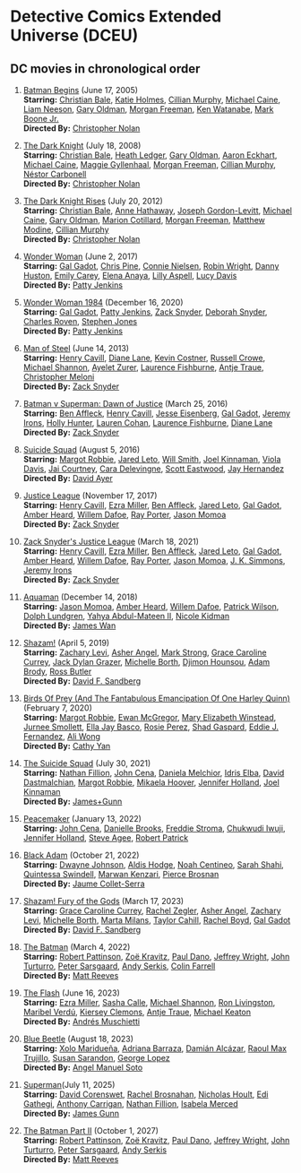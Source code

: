 # Detective Comics Extended Universe (DCEU)

## DC movies in chronological order

1. [Batman Begins](https://google.com/search?q=Batman+Begins+2005) (June 17, 2005)  
   **Starring:** [Christian Bale](https://google.com/search?q=Christian+Bale), [Katie Holmes](https://google.com/search?q=Katie+Holmes), [Cillian Murphy](https://google.com/search?q=Cillian+Murphy), [Michael Caine](https://google.com/search?q=Michael+Caine), [Liam Neeson](https://google.com/search?q=Liam+Neeson), [Gary Oldman](https://google.com/search?q=Gary+Oldman), [Morgan Freeman](https://google.com/search?q=Morgan+Freeman), [Ken Watanabe](https://google.com/search?q=Ken+Watanabe), [Mark Boone Jr.](https://google.com/search?q=Mark+Boone+Jr)  
   **Directed By:** [Christopher Nolan](https://google.com/search?q=Christopher+Nolan)

2. [The Dark Knight](https://google.com/search?q=The+Dark+Knight+2008) (July 18, 2008)  
   **Starring:** [Christian Bale](https://google.com/search?q=Christian+Bale), [Heath Ledger](https://google.com/search?q=Heath+Ledger), [Gary Oldman](https://google.com/search?q=Gary+Oldman), [Aaron Eckhart](https://google.com/search?q=Aaron+Eckhart), [Michael Caine](https://google.com/search?q=Michael+Caine), [Maggie Gyllenhaal](https://google.com/search?q=Maggie+Gyllenhaal), [Morgan Freeman](https://google.com/search?q=Morgan+Freeman), [Cillian Murphy](https://google.com/search?q=Cillian+Murphy), [Néstor Carbonell](https://google.com/search?q=Néstor+Carbonell)  
   **Directed By:** [Christopher Nolan](https://google.com/search?q=Christopher+Nolan)

3. [The Dark Knight Rises](https://google.com/search?q=The+Dark+Knight+Rises+2012) (July 20, 2012)  
   **Starring:** [Christian Bale](https://google.com/search?q=Christian+Bale), [Anne Hathaway](https://google.com/search?q=Anne+Hathaway), [Joseph Gordon-Levitt](https://google.com/search?q=Joseph+Gordon+Levitt), [Michael Caine](https://google.com/search?q=Michael+Caine), [Gary Oldman](https://google.com/search?q=Gary+Oldman), [Marion Cotillard](https://google.com/search?q=Marion+Cotillard), [Morgan Freeman](https://google.com/search?q=Morgan+Freeman), [Matthew Modine](https://google.com/search?q=Matthew+Modine), [Cillian Murphy](https://google.com/search?q=Cillian+Murphy)  
   **Directed By:** [Christopher Nolan](https://google.com/search?q=Christopher+Nolan)

4. [Wonder Woman](https://google.com/search?q=Wonder+Woman+2017) (June 2, 2017)  
   **Starring:** [Gal Gadot](https://google.com/search?q=Gal+Gadot), [Chris Pine](https://google.com/search?q=Chris+Pine), [Connie Nielsen](https://google.com/search?q=Connie+Nielsen), [Robin Wright](https://google.com/search?q=Robin+Wright), [Danny Huston](https://google.com/search?q=Danny+Huston), [Emily Carey](https://google.com/search?q=Emily+Carey), [Elena Anaya](https://google.com/search?q=Elena+Anaya), [Lilly Aspell](https://google.com/search?q=Lilly+Aspell), [Lucy Davis](https://google.com/search?q=Lucy+Davis)  
   **Directed By:** [Patty Jenkins](https://google.com/search?q=Patty+Jenkins)

5. [Wonder Woman 1984](https://google.com/search?q=Wonder+Woman+1984+2020) (December 16, 2020)  
   **Starring:** [Gal Gadot](https://google.com/search?q=Gal+Gadot), [Patty Jenkins](https://google.com/search?q=Patty+Jenkins), [Zack Snyder](https://google.com/search?q=Zack+Snyder), [Deborah Snyder](https://google.com/search?q=Deborah+Snyder), [Charles Roven](https://google.com/search?q=Charles+Roven), [Stephen Jones](https://google.com/search?q=Stephen+Jones)  
   **Directed By:** [Patty Jenkins](https://google.com/search?q=Patty+Jenkins)

6. [Man of Steel](https://google.com/search?q=Man+of+Steel+2013) (June 14, 2013)  
   **Starring:** [Henry Cavill](https://google.com/search?q=Henry+Cavill), [Diane Lane](https://google.com/search?q=Diane+Lane), [Kevin Costner](https://google.com/search?q=Kevin+Costner), [Russell Crowe](https://google.com/search?q=Russell+Crowe), [Michael Shannon](https://google.com/search?q=Michael+Shannon), [Ayelet Zurer](https://google.com/search?q=Ayelet+Zurer), [Laurence Fishburne](https://google.com/search?q=Laurence+Fishburne), [Antje Traue](https://google.com/search?q=Antje+Traue), [Christopher Meloni](https://google.com/search?q=Christopher+Meloni)  
   **Directed By:** [Zack Snyder](https://google.com/search?q=Zack+Snyder)

7. [Batman v Superman: Dawn of Justice](https://google.com/search?q=Batman+v+Superman+Dawn+of+Justice+2016) (March 25, 2016)  
   **Starring:** [Ben Affleck](https://google.com/search?q=Ben+Affleck), [Henry Cavill](https://google.com/search?q=Henry+Cavill), [Jesse Eisenberg](https://google.com/search?q=Jesse+Eisenberg), [Gal Gadot](https://google.com/search?q=Gal+Gadot), [Jeremy Irons](https://google.com/search?q=Jeremy+Irons), [Holly Hunter](https://google.com/search?q=Holly+Hunter), [Lauren Cohan](https://google.com/search?q=Lauren+Cohan), [Laurence Fishburne](https://google.com/search?q=Laurence+Fishburne), [Diane Lane](https://google.com/search?q=Diane+Lane)  
   **Directed By:** [Zack Snyder](https://google.com/search?q=Zack+Snyder)

8. [Suicide Squad](https://google.com/search?q=Suicide+Squad+2016) (August 5, 2016)  
   **Starring:** [Margot Robbie](https://google.com/search?q=Margot+Robbie), [Jared Leto](https://google.com/search?q=Jared+Leto), [Will Smith](https://google.com/search?q=Will+Smith), [Joel Kinnaman](https://google.com/search?q=Joel+Kinnaman), [Viola Davis](https://google.com/search?q=Viola+Davis), [Jai Courtney](https://google.com/search?q=Jai+Courtney), [Cara Delevingne](https://google.com/search?q=Cara+Delevingne), [Scott Eastwood](https://google.com/search?q=Scott+Eastwood), [Jay Hernandez](https://google.com/search?q=Jay+Hernandez)  
   **Directed By:** [David Ayer](https://google.com/search?q=David+Ayer)

9. [Justice League](https://google.com/search?q=Justice+League+2017) (November 17, 2017)  
   **Starring:** [Henry Cavill](https://google.com/search?q=Henry+Cavill), [Ezra Miller](https://google.com/search?q=Ezra+Miller), [Ben Affleck](https://google.com/search?q=Ben+Affleck), [Jared Leto](https://google.com/search?q=Jared+Leto), [Gal Gadot](https://google.com/search?q=Gal+Gadot), [Amber Heard](https://google.com/search?q=Amber+Heard), [Willem Dafoe](https://google.com/search?q=Willem+Dafoe), [Ray Porter](https://google.com/search?q=Ray+Porter), [Jason Momoa](https://google.com/search?q=Jason+Momoa)  
   **Directed By:** [Zack Snyder](https://google.com/search?q=Zack+Snyder)

10. [Zack Snyder's Justice League](https://google.com/search?q=Zack+Snyders+Justice+League+2021) (March 18, 2021)  
    **Starring:** [Henry Cavill](https://google.com/search?q=Henry+Cavill), [Ezra Miller](https://google.com/search?q=Ezra+Miller), [Ben Affleck](https://google.com/search?q=Ben+Affleck), [Jared Leto](https://google.com/search?q=Jared+Leto), [Gal Gadot](https://google.com/search?q=Gal+Gadot), [Amber Heard](https://google.com/search?q=Amber+Heard), [Willem Dafoe](https://google.com/search?q=Willem+Dafoe), [Ray Porter](https://google.com/search?q=Ray+Porter), [Jason Momoa](https://google.com/search?q=Jason+Momoa), [J. K. Simmons](https://google.com/search?q=J+K+Simmons), [Jeremy Irons](https://google.com/search?q=Jeremy+Irons)  
    **Directed By:** [Zack Snyder](https://google.com/search?q=Zack+Snyder)

11. [Aquaman](https://google.com/search?q=Aquaman+2018) (December 14, 2018)  
    **Starring:** [Jason Momoa](https://google.com/search?q=Jason+Momoa), [Amber Heard](https://google.com/search?q=Amber+Heard), [Willem Dafoe](https://google.com/search?q=Willem+Dafoe), [Patrick Wilson](https://google.com/search?q=Patrick+Wilson), [Dolph Lundgren](https://google.com/search?q=Dolph+Lundgren), [Yahya Abdul-Mateen II](https://google.com/search?q=Yahya+Abdul-Mateen+II), [Nicole Kidman](https://google.com/search?q=Nicole+Kidman)  
    **Directed By:** [James Wan](https://google.com/search?q=James+Wan)

12. [Shazam!](https://google.com/search?q=Shazam+2019) (April 5, 2019)  
    **Starring:** [Zachary Levi](https://google.com/search?q=Zachary+Levi), [Asher Angel](https://google.com/search?q=Asher+Angel), [Mark Strong](https://google.com/search?q=Mark+Strong), [Grace Caroline Currey](https://google.com/search?q=Grace+Caroline+Currey), [Jack Dylan Grazer](https://google.com/search?q=Jack+Dylan+Grazer), [Michelle Borth](https://google.com/search?q=Michelle+Borth), [Djimon Hounsou](https://google.com/search?q=Djimon+Hounsou), [Adam Brody](https://google.com/search?q=Adam+Brody), [Ross Butler](https://google.com/search?q=Ross+Butler)  
    **Directed By:** [David F. Sandberg](https://google.com/search?q=David+F+Sandberg)

13. [Birds Of Prey (And The Fantabulous Emancipation Of One Harley Quinn)](https://google.com/search?q=Birds+Of+Prey+And+The+Fantabulous+Emancipation+Of+One+Harley+Quinn+2020) (February 7, 2020)  
    **Starring:** [Margot Robbie](https://google.com/search?q=Margot+Robbie), [Ewan McGregor](https://google.com/search?q=Ewan+McGregor), [Mary Elizabeth Winstead](https://google.com/search?q=Mary+Elizabeth+Winstead), [Jurnee Smollett](https://google.com/search?q=Jurnee+Smollett), [Ella Jay Basco](https://google.com/search?q=Ella+Jay+Basco), [Rosie Perez](https://google.com/search?q=Rosie+Perez), [Shad Gaspard](https://google.com/search?q=Shad+Gaspard), [Eddie J. Fernandez](https://google.com/search?q=Eddie+J+Fernandez), [Ali Wong](https://google.com/search?q=Ali+Wong)  
    **Directed By:** [Cathy Yan](https://google.com/search?q=Cathy+Yan)

14. [The Suicide Squad](https://google.com/search?q=The+Suicide+Squad+2021) (July 30, 2021)  
    **Starring:** [Nathan Fillion](https://google.com/search?q=Nathan+Fillion), [John Cena](https://google.com/search?q=John+Cena), [Daniela Melchior](https://google.com/search?q=Daniela+Melchior), [Idris Elba](https://google.com/search?q=Idris+Elba), [David Dastmalchian](https://google.com/search?q=David+Dastmalchian), [Margot Robbie](https://google.com/search?q=Margot+Robbie), [Mikaela Hoover](https://google.com/search?q=Mikaela+Hoover), [Jennifer Holland](https://google.com/search?q=Jennifer+Holland), [Joel Kinnaman](https://google.com/search?q=Joel+Kinnaman)  
    **Directed By:** [James+Gunn](https://google.com/search?q=James+Gunn)

15. [Peacemaker](https://google.com/search?q=Peacemaker+2022) (January 13, 2022)  
    **Starring:** [John Cena](https://google.com/search?q=John+Cena), [Danielle Brooks](https://google.com/search?q=Danielle+Brooks), [Freddie Stroma](https://google.com/search?q=Freddie+Stroma), [Chukwudi Iwuji](https://google.com/search?q=Chukwudi+Iwuji), [Jennifer Holland](https://google.com/search?q=Jennifer+Holland), [Steve Agee](https://google.com/search?q=Steve+Agee), [Robert Patrick](https://google.com/search?q=Robert+Patrick)

16. [Black Adam](https://google.com/search?q=Black+Adam+2022) (October 21, 2022)  
    **Starring:** [Dwayne Johnson](https://google.com/search?q=Dwayne+Johnson), [Aldis Hodge](https://google.com/search?q=Aldis+Hodge), [Noah Centineo](https://google.com/search?q=Noah+Centineo), [Sarah Shahi](https://google.com/search?q=Sarah+Shahi), [Quintessa Swindell](https://google.com/search?q=Quintessa+Swindell), [Marwan Kenzari](https://google.com/search?q=Marwan+Kenzari), [Pierce Brosnan](https://google.com/search?q=Pierce+Brosnan)  
    **Directed By:** [Jaume Collet-Serra](https://google.com/search?q=Jaume+Collet-Serra)

17. [Shazam! Fury of the Gods](https://google.com/search?q=Shazam+Fury+of+the+Gods) (March 17, 2023)  
    **Starring:** [Grace Caroline Currey](https://google.com/search?q=Grace+Caroline+Currey), [Rachel Zegler](https://google.com/search?q=Rachel+Zegler), [Asher Angel](https://google.com/search?q=Asher+Angel), [Zachary Levi](https://google.com/search?q=Zachary+Levi), [Michelle Borth](https://google.com/search?q=Michelle+Borth), [Marta Milans](https://google.com/search?q=Marta+Milans), [Taylor Cahill](https://google.com/search?q=Taylor+Cahill), [Rachel Boyd](https://google.com/search?q=Rachel+Boyd), [Gal Gadot](https://google.com/search?q=Gal+Gadot)  
    **Directed By:** [David F. Sandberg](https://google.com/search?q=David+F+Sandberg)

18. [The Batman](https://google.com/search?q=The+Batman+2022) (March 4, 2022)  
    **Starring:** [Robert Pattinson](https://google.com/search?q=Robert+Pattinson), [Zoë Kravitz](https://google.com/search?q=Zoë+Kravitz), [Paul Dano](https://google.com/search?q=Paul+Dano), [Jeffrey Wright](https://google.com/search?q=Jeffrey+Wright), [John Turturro](https://google.com/search?q=John+Turturro), [Peter Sarsgaard](https://google.com/search?q=Peter+Sarsgaard), [Andy Serkis](https://google.com/search?q=Andy+Serkis), [Colin Farrell](https://google.com/search?q=Colin+Farrell)  
    **Directed By:** [Matt Reeves](https://google.com/search?q=Matt+Reeves)

19. [The Flash](https://google.com/search?q=The+Flash+2023) (June 16, 2023)  
    **Starring:** [Ezra Miller](https://google.com/search?q=Ezra+Miller), [Sasha Calle](https://google.com/search?q=Sasha+Calle), [Michael Shannon](https://google.com/search?q=Michael+Shannon), [Ron Livingston](https://google.com/search?q=Ron+Livingston), [Maribel Verdú](https://google.com/search?q=Maribel+Verdú), [Kiersey Clemons](https://google.com/search?q=Kiersey+Clemons), [Antje Traue](https://google.com/search?q=Antje+Traue), [Michael Keaton](https://google.com/search?q=Michael+Keaton)  
    **Directed By:** [Andrés Muschietti](https://google.com/search?q=Andrés+Muschietti)

20. [Blue Beetle](https://google.com/search?q=Blue+Beetle+2023) (August 18, 2023)  
    **Starring:** [Xolo Maridueña](https://google.com/search?q=Xolo+Maridueña), [Adriana Barraza](https://google.com/search?q=Adriana+Barraza), [Damián Alcázar](https://google.com/search?q=Damián+Alcázar), [Raoul Max Trujillo](https://google.com/search?q=Raoul+Max+Trujillo), [Susan Sarandon](https://google.com/search?q=Susan+Sarandon), [George Lopez](https://google.com/search?q=George+Lopez)  
    **Directed By:** [Angel Manuel Soto](https://google.com/search?q=Angel+Manuel+Soto)

21. [Superman](https://google.com/search?q=Superman+2025)(July 11, 2025)  
    **Starring:** [David Corenswet](https://google.com/search?q=David+Corenswet), [Rachel Brosnahan](https://google.com/search?q=Rachel+Brosnahan), [Nicholas Hoult](https://google.com/search?q=Nicholas+Hoult), [Edi Gathegi](https://google.com/search?q=Edi+Gathegi), [Anthony Carrigan](https://google.com/search?q=Anthony+Carrigan), [Nathan Fillion](https://google.com/search?q=Nathan+Fillion), [Isabela Merced](https://google.com/search?q=Isabela+Merced)  
    **Directed By:** [James Gunn](https://google.com/search?q=James+Gunn)

22. [The Batman Part II](The+Batman+Part+II) (October 1, 2027)  
    **Starring:** [Robert Pattinson](https://google.com/search?q=Robert+Pattinson), [Zoë Kravitz](https://google.com/search?q=Zoë+Kravitz), [Paul Dano](https://google.com/search?q=Paul+Dano), [Jeffrey Wright](https://google.com/search?q=Jeffrey+Wright), [John Turturro](https://google.com/search?q=John+Turturro), [Peter Sarsgaard](https://google.com/search?q=Peter+Sarsgaard), [Andy Serkis](https://google.com/search?q=Andy+Serkis)  
    **Directed By:** [Matt Reeves](https://google.com/search?q=Matt+Reeves)
